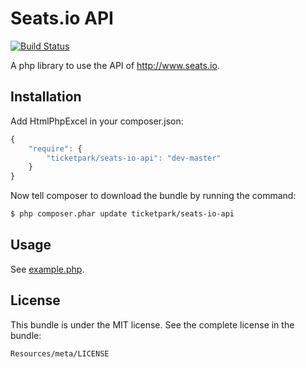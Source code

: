 # Seats.io API

[![Build Status](https://travis-ci.org/Ticketpark/SeatsIoApi.svg?branch=master)](https://travis-ci.org/Ticketpark/SeatsIoApi)

A php library to use the API of <http://www.seats.io>.

## Installation

Add HtmlPhpExcel in your composer.json:

```js
{
    "require": {
        "ticketpark/seats-io-api": "dev-master"
    }
}
```

Now tell composer to download the bundle by running the command:

``` bash
$ php composer.phar update ticketpark/seats-io-api
```

## Usage
See [example.php](example.php).

## License
This bundle is under the MIT license. See the complete license in the bundle:

    Resources/meta/LICENSE
